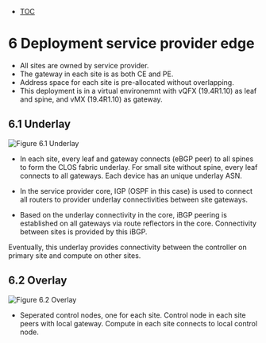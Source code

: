 * [TOC](Multi-Site.md#toc)

# 6 Deployment service provider edge

* All sites are owned by service provider.
* The gateway in each site is as both CE and PE.
* Address space for each site is pre-allocated without overlapping.
* This deployment is in a virtual environemnt with vQFX (19.4R1.10) as leaf and spine, and vMX (19.4R1.10) as gateway.


## 6.1 Underlay

![Figure 6.1 Underlay](F6-1.png)

* In each site, every leaf and gateway connects (eBGP peer) to all spines to form the CLOS fabric underlay. For small site without spine, every leaf connects to all gateways. Each device has an unique underlay ASN.

* In the service provider core, IGP (OSPF in this case) is used to connect all routers to provider underlay connectivities between site gateways.

* Based on the underlay connectivity in the core, iBGP peering is established on all gateways via route reflectors in the core. Connectivity between sites is provided by this iBGP.

Eventually, this underlay provides connectivity between the controller on primary site and compute on other sites.


## 6.2 Overlay

![Figure 6.2 Overlay](F6-2.png)

* Seperated control nodes, one for each site. Control node in each site peers with local gateway. Compute in each site connects to local control node.



